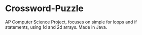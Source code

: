 # Crossword-Puzzle
AP Computer Science Project, focuses on simple for loops and if statements, using 1d and 2d arrays.
Made in Java.

